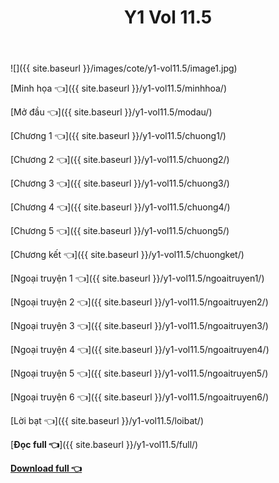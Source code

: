 ﻿---
layout: post
title: Y1 Vol 11.5
---

![]({{ site.baseurl }}/images/cote/y1-vol11.5/image1.jpg)

[Minh họa 👈]({{ site.baseurl }}/y1-vol11.5/minhhoa/)

[Mở đầu 👈]({{ site.baseurl }}/y1-vol11.5/modau/)

[Chương 1 👈]({{ site.baseurl }}/y1-vol11.5/chuong1/)

[Chương 2 👈]({{ site.baseurl }}/y1-vol11.5/chuong2/)

[Chương 3 👈]({{ site.baseurl }}/y1-vol11.5/chuong3/)

[Chương 4 👈]({{ site.baseurl }}/y1-vol11.5/chuong4/)

[Chương 5 👈]({{ site.baseurl }}/y1-vol11.5/chuong5/)

[Chương kết 👈]({{ site.baseurl }}/y1-vol11.5/chuongket/)

[Ngoại truyện 1 👈]({{ site.baseurl }}/y1-vol11.5/ngoaitruyen1/)

[Ngoại truyện 2 👈]({{ site.baseurl }}/y1-vol11.5/ngoaitruyen2/)

[Ngoại truyện 3 👈]({{ site.baseurl }}/y1-vol11.5/ngoaitruyen3/)

[Ngoại truyện 4 👈]({{ site.baseurl }}/y1-vol11.5/ngoaitruyen4/)

[Ngoại truyện 5 👈]({{ site.baseurl }}/y1-vol11.5/ngoaitruyen5/)

[Ngoại truyện 6 👈]({{ site.baseurl }}/y1-vol11.5/ngoaitruyen6/)

[Lời bạt 👈]({{ site.baseurl }}/y1-vol11.5/loibat/)

[**Đọc full 👈**]({{ site.baseurl }}/y1-vol11.5/full/)

[**Download full 👈**](http://link1s.net/cote-y1-vol11d5)